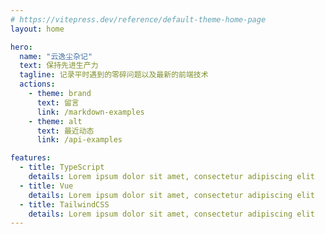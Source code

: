 ```yaml
---
# https://vitepress.dev/reference/default-theme-home-page
layout: home

hero:
  name: "云逸尘杂记"
  text: 保持先进生产力
  tagline: 记录平时遇到的零碎问题以及最新的前端技术
  actions:
    - theme: brand
      text: 留言
      link: /markdown-examples
    - theme: alt
      text: 最近动态
      link: /api-examples

features:
  - title: TypeScript
    details: Lorem ipsum dolor sit amet, consectetur adipiscing elit
  - title: Vue
    details: Lorem ipsum dolor sit amet, consectetur adipiscing elit
  - title: TailwindCSS
    details: Lorem ipsum dolor sit amet, consectetur adipiscing elit
---
```

